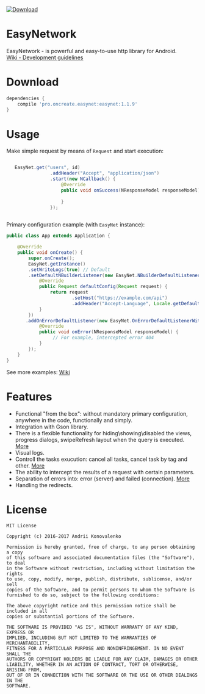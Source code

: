 [ ![Download](https://api.bintray.com/packages/jaksab/EasyNetwork/easynet/images/download.svg) ](https://bintray.com/jaksab/EasyNetwork/easynet/_latestVersion)

# EasyNetwork

EasyNetwork - is powerful and easy-to-use http library for Android. <br/> 
[Wiki - Development guidelines](https://github.com/jaksab/EasyNetwork/wiki)

# Download
  
```groovy
dependencies {
    compile 'pro.oncreate.easynet:easynet:1.1.9'
}
```

# Usage

Make simple request by means of `Request` and start execution: 


```java

   EasyNet.get("users", id)
                .addHeader("Accept", "application/json")
                .start(new NCallback() {
                    @Override
                    public void onSuccess(NResponseModel responseModel) {
                        
                    }
                });
                
```

Primary configuration example (with `EasyNet` instance):

```java
public class App extends Application {

    @Override
    public void onCreate() {
        super.onCreate();
        EasyNet.getInstance()
        .setWriteLogs(true) // Default
        .setDefaultNBuilderListener(new EasyNet.NBuilderDefaultListener() {
            @Override
            public Request defaultConfig(Request request) {
                return request
                        .setHost("https://example.com/api")
                        .addHeader("Accept-Language", Locale.getDefault().toString());
            }
        })
       .addOnErrorDefaultListener(new EasyNet.OnErrorDefaultListenerWithCode(404) {
            @Override
            public void onError(NResponseModel responseModel) {
                 // For example, intercepted error 404
            }
        });
    }
}
```

See more examples: [Wiki](https://github.com/jaksab/EasyNetwork/wiki)

# Features

- Functional "from the box": without mandatory primary configuration, anywhere in the code, functionally and simply.
- Integration with Gson library.
- There is a flexible functionality for hiding\showing\disabled the views, progress dialogs, swipeRefresh layout when the query is executed. [More](https://github.com/jaksab/EasyNetwork/wiki/5.-Progress-control)
- Visual logs.
- Controll the tasks exucution: cancel all tasks, cancel task by tag and other. [More](https://github.com/jaksab/EasyNetwork/wiki/7.-Execution-control)
- The ability to intercept the results of a request with certain parameters.
- Separation of errors into: error (server) and failed (connection). [More](https://github.com/jaksab/EasyNetwork/wiki/4.-Error-processing)
- Handling the redirects.

# License

```
MIT License

Copyright (c) 2016-2017 Andrii Konovalenko

Permission is hereby granted, free of charge, to any person obtaining a copy
of this software and associated documentation files (the "Software"), to deal
in the Software without restriction, including without limitation the rights
to use, copy, modify, merge, publish, distribute, sublicense, and/or sell
copies of the Software, and to permit persons to whom the Software is
furnished to do so, subject to the following conditions:

The above copyright notice and this permission notice shall be included in all
copies or substantial portions of the Software.

THE SOFTWARE IS PROVIDED "AS IS", WITHOUT WARRANTY OF ANY KIND, EXPRESS OR
IMPLIED, INCLUDING BUT NOT LIMITED TO THE WARRANTIES OF MERCHANTABILITY,
FITNESS FOR A PARTICULAR PURPOSE AND NONINFRINGEMENT. IN NO EVENT SHALL THE
AUTHORS OR COPYRIGHT HOLDERS BE LIABLE FOR ANY CLAIM, DAMAGES OR OTHER
LIABILITY, WHETHER IN AN ACTION OF CONTRACT, TORT OR OTHERWISE, ARISING FROM,
OUT OF OR IN CONNECTION WITH THE SOFTWARE OR THE USE OR OTHER DEALINGS IN THE
SOFTWARE.
```
